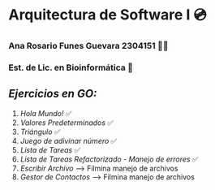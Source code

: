 # Arquitectura de Software I 💿
### Ana Rosario Funes Guevara 2304151 🐧🌺
### Est. de Lic. en Bioinformática 📔
## *Ejercicios en GO:*
1) *Hola Mundo!* ✅
2) *Valores Predeterminados* ✅
3) *Triángulo* ✅
4) *Juego de adivinar número* ✅
5) *Lista de Tareas* ✅
6) *Lista de Tareas Refactorizado - Manejo de errores* ✅
7) *Escribir Archivo* --> Filmina manejo de archivos
8) *Gestor de Contactos* --> Filmina manejo de archivos
